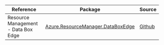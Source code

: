 | Reference | Package | Source |
|---|---|---|
|Resource Management - Data Box Edge|[Azure.ResourceManager.DataBoxEdge](https://www.nuget.org/packages/Azure.ResourceManager.DataBoxEdge)|[Github](https://github.com/Azure/azure-sdk-for-net/blob/main/sdk/databoxedge/Azure.ResourceManager.DataBoxEdge)|
